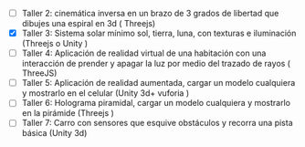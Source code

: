 - [ ] Taller 2: cinemática inversa en un brazo de 3 grados de libertad que dibujes una espiral en 3d ( Threejs)
- [X] Taller 3: Sistema solar mínimo sol, tierra, luna, con texturas e iluminación (Threejs o Unity )
- [ ] Taller 4: Aplicación de realidad virtual de una habitación con una interacción de prender y apagar la luz por medio del trazado de rayos ( ThreeJS)
- [ ] Taller 5: Aplicación de realidad aumentada, cargar un modelo cualquiera y mostrarlo en el celular (Unity 3d+ vuforia )
- [ ] Taller 6: Holograma piramidal, cargar un modelo cualquiera y mostrarlo en la pirámide (Threejs )
- [ ] Taller 7: Carro con sensores que esquive obstáculos y recorra una pista básica (Unity 3d)
